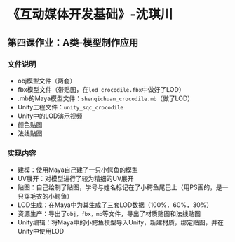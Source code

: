 # 《互动媒体开发基础》-沈琪川
## 第四课作业：A类-模型制作应用
### 文件说明
* obj模型文件（两套）
* fbx模型文件（带贴图，在`lod_crocodile.fbx`中做好了LOD）
* .mb的Maya模型文件：`shenqichuan_crocodile.mb`（做了LOD）
* Unity工程文件：`unity_sqc_crocodile`
* Unity中的LOD演示视频
* 颜色贴图
* 法线贴图
### 实现内容
* 建模：使用Maya自己建了一只小鳄鱼的模型
* UV展开：对模型进行了较为精细的UV展开
* 贴图：自己绘制了贴图，学号与姓名标记在了小鳄鱼尾巴上（用PS画的，是一只穿毛衣的小鳄鱼）
* LOD生成：在Maya中为其生成了三套LOD数据（100%，60%，30%）
* 资源生产：导出了`obj，fbx，mb`等文件，导出了材质贴图和法线贴图
* Unity编辑：将Maya中的小鳄鱼模型导入Unity，新建材质，绑定贴图，并在Unity中使用LOD

